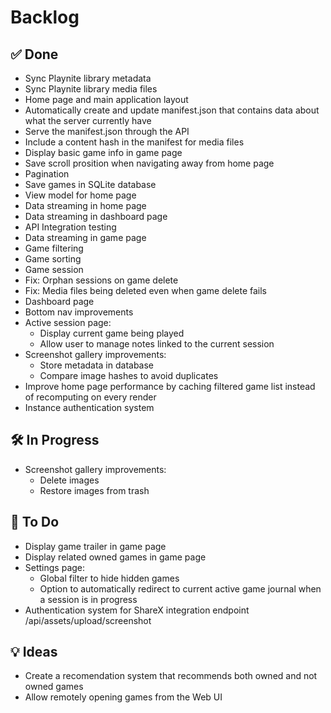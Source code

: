 # Backlog

## ✅ Done

- Sync Playnite library metadata
- Sync Playnite library media files
- Home page and main application layout
- Automatically create and update manifest.json that contains data about what the server currently have
- Serve the manifest.json through the API
- Include a content hash in the manifest for media files
- Display basic game info in game page
- Save scroll prosition when navigating away from home page
- Pagination
- Save games in SQLite database
- View model for home page
- Data streaming in home page
- Data streaming in dashboard page
- API Integration testing
- Data streaming in game page
- Game filtering
- Game sorting
- Game session
- Fix: Orphan sessions on game delete
- Fix: Media files being deleted even when game delete fails
- Dashboard page
- Bottom nav improvements
- Active session page:
  - Display current game being played
  - Allow user to manage notes linked to the current session
- Screenshot gallery improvements:
  - Store metadata in database
  - Compare image hashes to avoid duplicates
- Improve home page performance by caching filtered game list instead of recomputing on every render
- Instance authentication system

## 🛠️ In Progress

- Screenshot gallery improvements:
  - Delete images
  - Restore images from trash

## 📌 To Do

- Display game trailer in game page
- Display related owned games in game page
- Settings page:
  - Global filter to hide hidden games
  - Option to automatically redirect to current active game journal when a session is in progress
- Authentication system for ShareX integration endpoint /api/assets/upload/screenshot

## 💡 Ideas

- Create a recomendation system that recommends both owned and not owned games
- Allow remotely opening games from the Web UI
